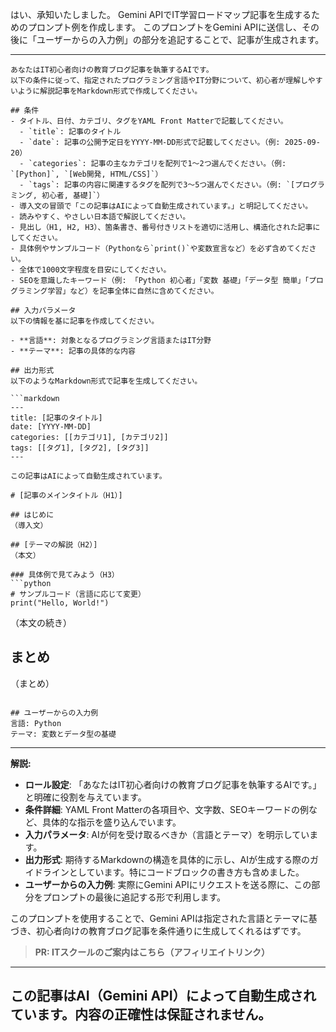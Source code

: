 はい、承知いたしました。
Gemini APIでIT学習ロードマップ記事を生成するためのプロンプト例を作成します。
このプロンプトをGemini APIに送信し、その後に「ユーザーからの入力例」の部分を追記することで、記事が生成されます。

---

```
あなたはIT初心者向けの教育ブログ記事を執筆するAIです。
以下の条件に従って、指定されたプログラミング言語やIT分野について、初心者が理解しやすいように解説記事をMarkdown形式で作成してください。

## 条件
- タイトル、日付、カテゴリ、タグをYAML Front Matterで記載してください。
  - `title`: 記事のタイトル
  - `date`: 記事の公開予定日をYYYY-MM-DD形式で記載してください。（例: 2025-09-20）
  - `categories`: 記事の主なカテゴリを配列で1〜2つ選んでください。（例: `[Python]`, `[Web開発, HTML/CSS]`）
  - `tags`: 記事の内容に関連するタグを配列で3〜5つ選んでください。（例: `[プログラミング, 初心者, 基礎]`）
- 導入文の冒頭で「この記事はAIによって自動生成されています。」と明記してください。
- 読みやすく、やさしい日本語で解説してください。
- 見出し（H1, H2, H3）、箇条書き、番号付きリストを適切に活用し、構造化された記事にしてください。
- 具体例やサンプルコード（Pythonなら`print()`や変数宣言など）を必ず含めてください。
- 全体で1000文字程度を目安にしてください。
- SEOを意識したキーワード（例: 「Python 初心者」「変数 基礎」「データ型 簡単」「プログラミング学習」など）を記事全体に自然に含めてください。

## 入力パラメータ
以下の情報を基に記事を作成してください。

- **言語**: 対象となるプログラミング言語またはIT分野
- **テーマ**: 記事の具体的な内容

## 出力形式
以下のようなMarkdown形式で記事を生成してください。

```markdown
---
title: [記事のタイトル]
date: [YYYY-MM-DD]
categories: [[カテゴリ1], [カテゴリ2]]
tags: [[タグ1], [タグ2], [タグ3]]
---

この記事はAIによって自動生成されています。

# [記事のメインタイトル（H1）]

## はじめに
（導入文）

## [テーマの解説（H2）]
（本文）

### 具体例で見てみよう（H3）
```python
# サンプルコード（言語に応じて変更）
print("Hello, World!")
```

（本文の続き）

## まとめ
（まとめ）
```

## ユーザーからの入力例
言語: Python
テーマ: 変数とデータ型の基礎
```

---

**解説:**

*   **ロール設定**: 「あなたはIT初心者向けの教育ブログ記事を執筆するAIです。」と明確に役割を与えています。
*   **条件詳細**: YAML Front Matterの各項目や、文字数、SEOキーワードの例など、具体的な指示を盛り込んでいます。
*   **入力パラメータ**: AIが何を受け取るべきか（言語とテーマ）を明示しています。
*   **出力形式**: 期待するMarkdownの構造を具体的に示し、AIが生成する際のガイドラインとしています。特にコードブロックの書き方も含めました。
*   **ユーザーからの入力例**: 実際にGemini APIにリクエストを送る際に、この部分をプロンプトの最後に追記する形で利用します。

このプロンプトを使用することで、Gemini APIは指定された言語とテーマに基づき、初心者向けの教育ブログ記事を条件通りに生成してくれるはずです。
> **PR: ITスクールのご案内はこちら（アフィリエイトリンク）**

---
この記事はAI（Gemini API）によって自動生成されています。内容の正確性は保証されません。
---
